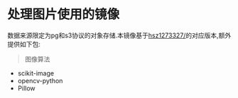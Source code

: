 # 处理图片使用的镜像

数据来源限定为pg和s3协议的对象存储.本镜像基于[hsz1273327/]()的对应版本,额外提供如下包:

> 图像算法

+ scikit-image
+ opencv-python
+ Pillow